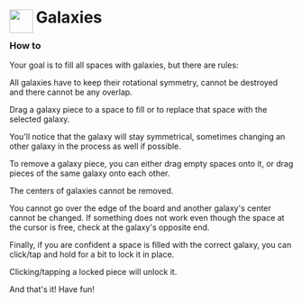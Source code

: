 
<h1>
	<img src="~/icon.svg" style="float: left; width: 42px; margin: 3px 5px 0 0;">
	Galaxies
</h1>

### How to
Your goal is to fill all spaces with galaxies, but there are rules:

All galaxies have to keep their rotational symmetry, cannot be destroyed and there cannot be any overlap.

Drag a galaxy piece to a space to fill or to replace that space with the selected galaxy.

You'll notice that the galaxy will stay symmetrical, sometimes changing an other galaxy in the process as well if possible.

To remove a galaxy piece, you can either drag empty spaces onto it, or drag pieces of the same galaxy onto each other.

The centers of galaxies cannot be removed.

You cannot go over the edge of the board and another galaxy's center cannot be changed. If something does not work even though the space at the cursor is free, check at the galaxy's opposite end.

Finally, if you are confident a space is filled with the correct galaxy, you can click/tap and hold for a bit to lock it in place.

Clicking/tapping a locked piece will unlock it.

And that's it! Have fun!
